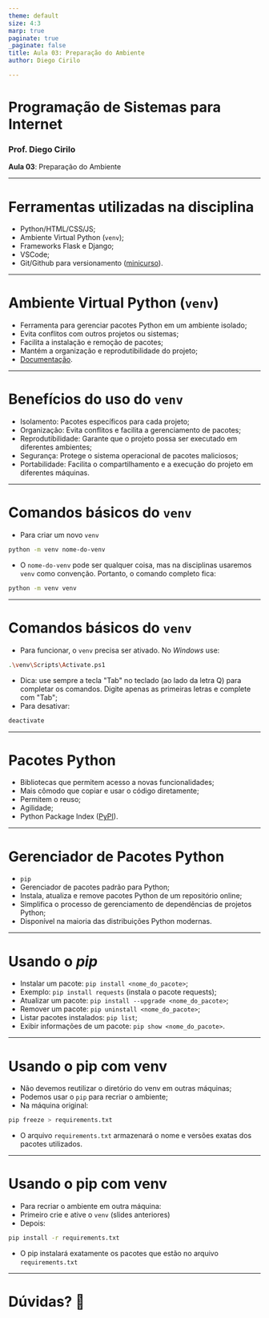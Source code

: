 ```yaml
---
theme: default
size: 4:3
marp: true
paginate: true
_paginate: false
title: Aula 03: Preparação do Ambiente
author: Diego Cirilo

---
```

<style>
img {
  display: block;
  margin: 0 auto;
}
</style>

# <!-- fit --> Programação de Sistemas para Internet

### Prof. Diego Cirilo

**Aula 03**: Preparação do Ambiente

---
# Ferramentas utilizadas na disciplina
- Python/HTML/CSS/JS;
- Ambiente Virtual Python (`venv`);
- Frameworks Flask e Django;
- VSCode;
- Git/Github para versionamento ([minicurso](https://dvcirilo.github.io/tutorials/git/git.html)).

---
# Ambiente Virtual Python (`venv`)
- Ferramenta para gerenciar pacotes Python em um ambiente isolado;
- Evita conflitos com outros projetos ou sistemas;
- Facilita a instalação e remoção de pacotes;
- Mantém a organização e reprodutibilidade do projeto;
- [Documentação](https://docs.python.org/pt-br/3/library/venv.html).

---
# Benefícios do uso do `venv`
- Isolamento: Pacotes específicos para cada projeto;
- Organização: Evita conflitos e facilita a gerenciamento de pacotes;
- Reprodutibilidade: Garante que o projeto possa ser executado em diferentes ambientes;
- Segurança: Protege o sistema operacional de pacotes maliciosos;
- Portabilidade: Facilita o compartilhamento e a execução do projeto em diferentes máquinas.

---
# Comandos básicos do `venv`

- Para criar um novo `venv`
```sh
python -m venv nome-do-venv
```
- O `nome-do-venv` pode ser qualquer coisa, mas na disciplinas usaremos `venv` como convenção. Portanto, o comando completo fica:
```sh
python -m venv venv
```
---
# Comandos básicos do `venv`
- Para funcionar, o `venv` precisa ser ativado. No *Windows* use:
```sh
.\venv\Scripts\Activate.ps1
```
- Dica: use sempre a tecla "Tab" no teclado (ao lado da letra Q) para completar os comandos. Digite apenas as primeiras letras e complete com "Tab";
- Para desativar:
```sh
deactivate
```

---
# Pacotes Python
- Bibliotecas que permitem acesso a novas funcionalidades;
- Mais cômodo que copiar e usar o código diretamente;
- Permitem o reuso;
- Agilidade;
- Python Package Index ([PyPI](https://pypi.org)).

---
# Gerenciador de Pacotes Python
- `pip`
- Gerenciador de pacotes padrão para Python;
- Instala, atualiza e remove pacotes Python de um repositório online;
- Simplifica o processo de gerenciamento de dependências de projetos Python;
- Disponível na maioria das distribuições Python modernas.

---
# Usando o *pip*
- Instalar um pacote: `pip install <nome_do_pacote>`;
- Exemplo: `pip install requests` (instala o pacote requests);
- Atualizar um pacote: `pip install --upgrade <nome_do_pacote>`;
- Remover um pacote: `pip uninstall <nome_do_pacote>`;
- Listar pacotes instalados: `pip list`;
- Exibir informações de um pacote: `pip show <nome_do_pacote>`.

---
# Usando o pip com venv
- Não devemos reutilizar o diretório do venv em outras máquinas;
- Podemos usar o `pip` para recriar o ambiente;
- Na máquina original:
```sh
pip freeze > requirements.txt
```
- O arquivo `requirements.txt` armazenará o nome e versões exatas dos pacotes utilizados.

---
# Usando o pip com venv
- Para recriar o ambiente em outra máquina:
- Primeiro crie e ative o `venv` (slides anteriores)
- Depois:
```sh
pip install -r requirements.txt
```
- O pip instalará exatamente os pacotes que estão no arquivo `requirements.txt`

---

# <!--fit--> Dúvidas? 🤔
